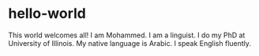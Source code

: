# hello-world
This world welcomes all!
I am Mohammed. I am a linguist. I do my PhD at University of Illinois. My native language is Arabic. I speak English fluently.
